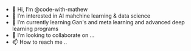 - 👋 Hi, I’m @code-with-mathew
- 👀 I’m interested in AI mahchine learning & data science
- 🌱 I’m currently learning Gan's and meta learning and advanced deep learning programs
- 💞️ I’m looking to collaborate on ...
- 📫 How to reach me ..

<!---
code-with-mathew/code-with-mathew is a ✨ special ✨ repository because its `README.md` (this file) appears on your GitHub profile.
You can click the Preview link to take a look at your changes.
--->
